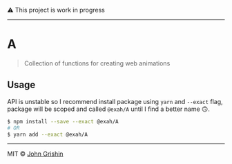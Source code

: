 ⚠️ This project is work in progress

---

# A

> Collection of functions for creating web animations

## Usage

API is unstable so I recommend install package using `yarn` and `--exact` flag,
package will be scoped and called `@exah/A` until I find a better name 🙃.

```sh
$ npm install --save --exact @exah/A
# OR
$ yarn add --exact @exah/A
```

---

MIT © [John Grishin](http://johngrish.in)
